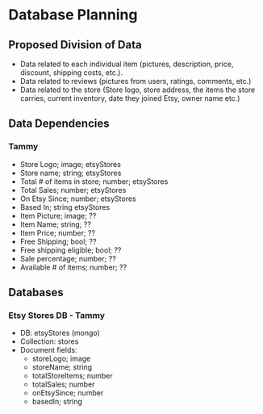# Database Planning

## Proposed Division of Data

* Data related to each individual item (pictures, description, price, discount, shipping costs, etc.).
* Data related to reviews (pictures from users, ratings, comments, etc.)
* Data related to the store (Store logo, store address, the items the store carries, current inventory, date they joined Etsy, owner name etc.)

## Data Dependencies

### Tammy
* Store Logo; image; etsyStores
* Store name; string; etsyStores
* Total # of items in store; number; etsyStores
* Total Sales; number; etsyStores
* On Etsy Since; number; etsyStores
* Based In; string etsyStores
* Item Picture; image; ??
* Item Name; string; ??
* Item Price; number; ??
* Free Shipping; bool; ??
* Free shipping eligible; bool; ??
* Sale percentage; number; ??
* Available # of items; number; ??

## Databases

### Etsy Stores DB - Tammy
* DB: etsyStores (mongo)
* Collection: stores
* Document fields:
  * storeLogo; image
  * storeName; string
  * totalStoreItems; number
  * totalSales; number
  * onEtsySince; number
  * basedIn; string